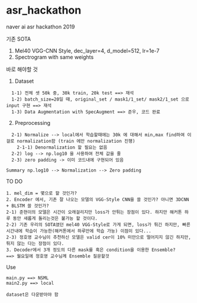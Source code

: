 # asr_hackathon
naver ai asr hackathon 2019

기존 SOTA
1. Mel40 VGG-CNN Style, dec_layer=4, d_model=512, lr=1e-7
2. Spectrogram with same weights

바로 해야할 것
1. Dataset
```
  1-1) 전체 셋 50k 중, 30k train, 20k test ==> 재석
  1-2) batch_size=20일 때, original_set / mask1/1_set/ mask2/1_set 으로 input 구현 ==> 재석
  1-3) Data Augmentation with SpecAugment ==> 준우, 코드 완료
```
2. Preprocessing
```
  2-1) Normalize --> local에서 학습할때에는 30k 에 대해서 min,max find하여 이걸로 normalization함 (train 에만 normalization 진행)
    2-1-1) Denormalization 할 필요는 없음
  2-2) log --> np.log10 을 사용하여 전체 값을 줄
  2-3) zero padding -> 이미 코드내에 구현되어 있음
  
Summary np.log10 --> Normalization --> Zero padding
```

TO DO
```
1. mel_dim = 몇으로 할 것인가?
2. Encoder 에서, 기존 잘 나오는 모델의 VGG-Style CNN을 쓸 것인가? 아니면 3DCNN + BLSTM 쓸 것인가?
2-1) 준현이의 모델은 시간이 오래걸리지만 loss가 안튀는 장점이 있다. 하지만 해커톤 하루 동안 새롭게 돌리는것은 불가능 할 것이다.
2-2) 기존 우리의 SOTA였던 mel40 VGG-Style로 가게 되면, loss가 튀긴 하지만, 빠른 시간내에 학습이 가능한(해커톤에서 하루만에 학습 가능) 이점이 있다...
2-3) 정호영 교수님이 추천하신 모델은 valid cer이 10% 미만으로 떨어지지 않긴 하지만, 튀지 않는 다는 장점이 있다.
3. Decoder에서 3개 정도의 다른 mask를 혹은 condition을 이용한 Ensemble?
==> 월요일에 정호영 교수님께 Ensemble 질문할것 
```


Use

```
main.py ==> NSML
main2.py ==> local

dataset은 다운받아야 함

```
